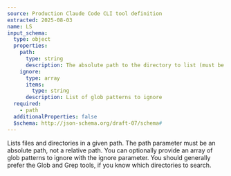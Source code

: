 ```yaml
---
source: Production Claude Code CLI tool definition
extracted: 2025-08-03
name: LS
input_schema:
  type: object
  properties:
    path:
      type: string
      description: The absolute path to the directory to list (must be absolute, not relative)
    ignore:
      type: array
      items:
        type: string
      description: List of glob patterns to ignore
  required:
    - path
  additionalProperties: false
  $schema: http://json-schema.org/draft-07/schema#
---
```


Lists files and directories in a given path. The path parameter must be an absolute path, not a relative path. You can optionally provide an array of glob patterns to ignore with the ignore parameter. You should generally prefer the Glob and Grep tools, if you know which directories to search.
